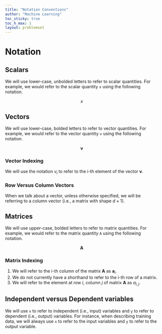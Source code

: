 ```yaml
---
title: "Notation Conventions"
author: "Machine Learning"
toc_sticky: true 
toc_h_max: 1
layout: problemset
---
```


# Notation

## Scalars

We will use lower-case, unbolded letters to refer to scalar quantities. For example, we would refer to the scalar quantity `x` using the following notation.

$$
x
$$

## Vectors

We will use lower-case, bolded letters to refer to vector quantities. For example, we would refer to the vector quantity `v` using the following notation.

$$
\mathbf{v}
$$

### Vector Indexing

We will use the notation $v_i$ to refer to the i-th element of the vector $\mathbf{v}$.

### Row Versus Column Vectors

When we talk about a vector, unless otherwise specified, we will be referring to a column vector (i.e., a matrix with shape $d \times 1$).

## Matrices

We will use upper-case, bolded letters to refer to matrix quantities. For example, we would refer to the matrix quantity `A` using the following notation.

$$
\mathbf{A}
$$

### Matrix Indexing

1. We will refer to the i-th column of the matrix $\mathbf{A}$ as $\mathbf{a}_{i}$.
2. We do not currently have a shorthand to refer to the i-th row of a matrix.
3. We will refer to the element at row $i$, column $j$ of matrix $\mathbf{A}$ as $a_{i, j}$.

## Independent versus Dependent variables

We will use `x` to refer to independent (i.e., input) variables and `y` to refer to dependent (i.e., output) variables. For instance, when describing training data, we will always use `x` to refer to the input variables and `y` to refer to the output variable.
